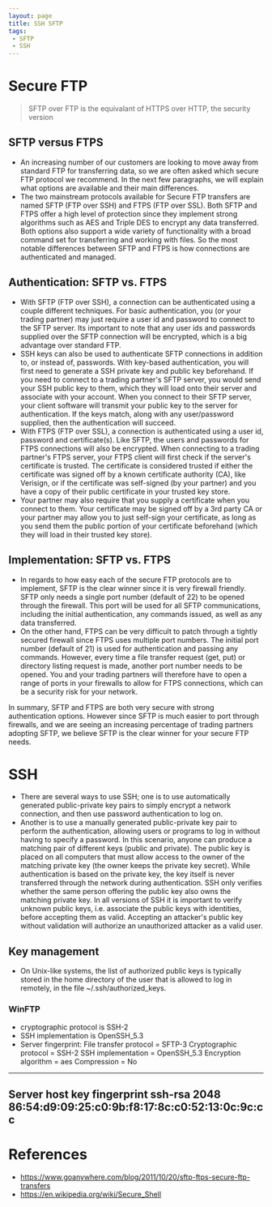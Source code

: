 ```yaml
---
layout: page
title: SSH SFTP
tags: 
 - SFTP
 - SSH
---
```


# Secure FTP
> SFTP over FTP is the equivalant of HTTPS over HTTP, the security version

## SFTP versus FTPS
- An increasing number of our customers are looking to move away from standard FTP for transferring data, so we are often asked which secure FTP protocol we recommend. In the next few paragraphs, we will explain what options are available and their main differences.
- The two mainstream protocols available for Secure FTP transfers are named SFTP (FTP over SSH) and FTPS (FTP over SSL). Both SFTP and FTPS offer a high level of protection since they implement strong algorithms such as AES and Triple DES to encrypt any data transferred. Both options also support a wide variety of functionality with a broad command set for transferring and working with files. So the most notable differences between SFTP and FTPS is how connections are authenticated and managed.

## Authentication: SFTP vs. FTPS
- With SFTP (FTP over SSH), a connection can be authenticated using a couple different techniques.  For basic authentication, you (or your trading partner) may just require a user id and password to connect to the SFTP server. Its important to note that any user ids and passwords supplied over the SFTP connection will be encrypted, which is a big advantage over standard FTP.
- SSH keys can also be used to authenticate SFTP connections in addition to, or instead of, passwords. With key-based authentication, you will first need to generate a SSH private key and public key beforehand. If you need to connect to a trading partner's SFTP server, you would send your SSH public key to them, which they will load onto their server and associate with your account. When you connect to their SFTP server, your client software will transmit your public key to the server for authentication. If the keys match, along with any user/password supplied, then the authentication will succeed.
- With FTPS (FTP over SSL), a connection is authenticated using a user id, password and certificate(s).  Like SFTP, the users and passwords for FTPS connections will also be encrypted. When connecting to a trading partner's FTPS server, your FTPS client will first check if the server's certificate is trusted. The certificate is considered trusted if either the certificate was signed off by a known certificate authority (CA), like Verisign, or if the certificate was self-signed (by your partner) and you have a copy of their public certificate in your trusted key store.
- Your partner may also require that you supply a certificate when you connect to them.  Your certificate may be signed off by a 3rd party CA or your partner may allow you to just self-sign your certificate, as long as you send them the public portion of your certificate beforehand (which they will load in their trusted key store).

## Implementation: SFTP vs. FTPS
- In regards to how easy each of the secure FTP protocols are to implement, SFTP is the clear winner since it is very firewall friendly. SFTP only needs a single port number (default of 22) to be opened through the firewall.  This port will be used for all SFTP communications, including the initial authentication, any commands issued, as well as any data transferred.
- On the other hand, FTPS can be very difficult to patch through a tightly secured firewall since FTPS uses multiple port numbers. The initial port number (default of 21) is used for authentication and passing any commands.  However, every time a file transfer request (get, put) or directory listing request is made, another port number needs to be opened.  You and your trading partners will therefore have to open a range of ports in your firewalls to allow for FTPS connections, which can be a security risk for your network.

In summary, SFTP and FTPS are both very secure with strong authentication options.  However since SFTP is much easier to port through firewalls, and we are seeing an increasing percentage of trading partners adopting SFTP, we believe SFTP is the clear winner for your secure FTP needs.

# SSH
- There are several ways to use SSH; one is to use automatically generated public-private key pairs to simply encrypt a network connection, and then use password authentication to log on.
- Another is to use a manually generated public-private key pair to perform the authentication, allowing users or programs to log in without having to specify a password. In this scenario, anyone can produce a matching pair of different keys (public and private). The public key is placed on all computers that must allow access to the owner of the matching private key (the owner keeps the private key secret). While authentication is based on the private key, the key itself is never transferred through the network during authentication. SSH only verifies whether the same person offering the public key also owns the matching private key. In all versions of SSH it is important to verify unknown public keys, i.e. associate the public keys with identities, before accepting them as valid. Accepting an attacker's public key without validation will authorize an unauthorized attacker as a valid user.

## Key management
- On Unix-like systems, the list of authorized public keys is typically stored in the home directory of the user that is allowed to log in remotely, in the file ~/.ssh/authorized_keys.

### WinFTP
- cryptographic protocol is SSH-2
- SSH implementation is OpenSSH_5.3
- Server fingerprint: File transfer protocol = SFTP-3
Cryptographic protocol = SSH-2
SSH implementation = OpenSSH_5.3
Encryption algorithm = aes
Compression = No
------------------------------------------------------------
Server host key fingerprint
ssh-rsa 2048 86:54:d9:09:25:c0:9b:f8:17:8c:c0:52:13:0c:9c:cc
------------------------------------------------------------



# References
- https://www.goanywhere.com/blog/2011/10/20/sftp-ftps-secure-ftp-transfers
- https://en.wikipedia.org/wiki/Secure_Shell
